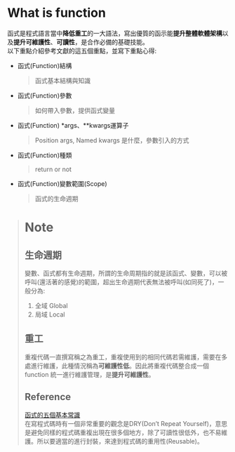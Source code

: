 # What is function
函式是程式語言當中**降低重工**的一大語法，寫出優質的函示能**提升整體軟體架構**以及**提升可維護性**、**可讀性**，是合作必備的基礎技能。   
以下重點介紹參考文獻的這五個重點，並寫下重點心得:
- 函式(Function)結構
  > 函式基本結構與知識
- 函式(Function)參數
  > 如何帶入參數，提供函式變量
- 函式(Function) *args、**kwargs運算子
  > Position args, Named kwargs 是什麼，參數引入的方式
- 函式(Function)種類
  > return or not
- 函式(Function)變數範圍(Scope)
  > 函式的生命週期

> # Note
> ## 生命週期
> 變數、函式都有生命週期，所謂的生命周期指的就是該函式、變數，可以被呼叫(還活著的感覺)的範圍，超出生命週期代表無法被呼叫(如同死了)，一般分為:   
> 1. 全域 Global
> 1. 局域 Local
> ## 重工
> 重複代碼一直撰寫稱之為重工，重複使用到的相同代碼若需維護，需要在多處進行維護，此種情況稱為**可維護性低**。因此將重複代碼整合成一個 function 統一進行維護管理，是**提升可維護性**。
> ## Reference 
> [函式的五個基本常識](https://www.learncodewithmike.com/2019/12/python-function.html)   
> 在寫程式碼時有一個非常重要的觀念是DRY(Don’t Repeat Yourself)，意思是避免同樣的程式碼重複出現在很多個地方，除了可讀性很低外，也不易維護。所以要適當的進行封裝，來達到程式碼的重用性(Reusable)。